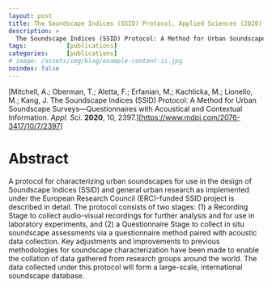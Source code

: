 ```yaml
---
layout: post
title: The Soundscape Indices (SSID) Protocol, Applied Sciences (2020)
description: >
  The Soundscape Indices (SSID) Protocol: A Method for Urban Soundscape Surveys - Questionnaires with Acoustical and Contextual Information
tags:           [publications]
categories:     [publications]
# image: /assets/img/blog/example-content-ii.jpg
noindex: false
---
```


[Mitchell, A.; Oberman, T.; Aletta, F.; Erfanian, M.; Kachlicka, M.; Lionello, M.; Kang, J. The Soundscape Indices (SSID) Protocol: A Method for Urban Soundscape Surveys—Questionnaires with Acoustical and Contextual Information. *Appl. Sci.* **2020**, 10, 2397.][https://www.mdpi.com/2076-3417/10/7/2397]

# Abstract
A protocol for characterizing urban soundscapes for use in the design of Soundscape Indices (SSID) and general urban research as implemented under the European Research Council (ERC)-funded SSID project is described in detail. The protocol consists of two stages: (1) a Recording Stage to collect audio-visual recordings for further analysis and for use in laboratory experiments, and (2) a Questionnaire Stage to collect in situ soundscape assessments via a questionnaire method paired with acoustic data collection. Key adjustments and improvements to previous methodologies for soundscape characterization have been made to enable the collation of data gathered from research groups around the world. The data collected under this protocol will form a large-scale, international soundscape database.